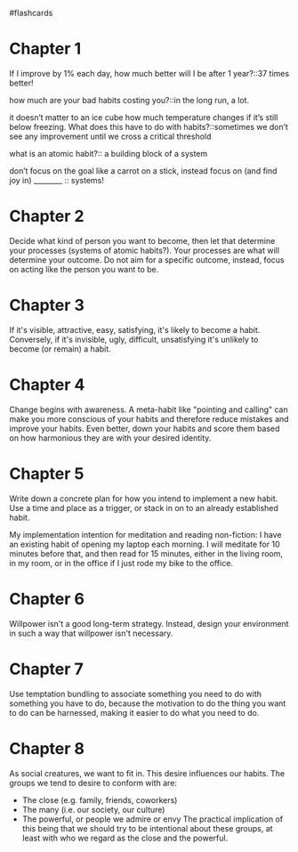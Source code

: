 #flashcards

# Chapter 1

If I improve by 1% each day, how much better will I be after 1 year?::37 times better!
<!--SR:!2023-10-23,17,290-->

how much are your bad habits costing you?::in the long run, a lot.
<!--SR:!2023-10-21,15,290-->

it doesn’t matter to an ice cube how much temperature changes if it’s still below freezing. What does this have to do with habits?::sometimes we don’t see any improvement until we cross a critical threshold 
<!--SR:!2023-12-10,52,310-->

what is an atomic habit?:: a building block of a system 
<!--SR:!2023-11-12,27,270-->

don’t focus on the goal like a carrot on a stick, instead focus on (and find joy in) ________ :: systems!
<!--SR:!2023-11-27,41,290-->

# Chapter 2

Decide what kind of person you want to become, then let that determine your processes (systems of atomic habits?). Your processes are what will determine your outcome. Do not aim for a specific outcome, instead, focus on acting like the person you want to be.

# Chapter 3

If it's visible, attractive, easy, satisfying, it's likely to become a habit. Conversely, if it's invisible, ugly, difficult, unsatisfying it's unlikely to become (or remain) a habit.

# Chapter 4

Change begins with awareness. A meta-habit like "pointing and calling" can make you more conscious of your habits and therefore reduce mistakes and improve your habits. Even better, down your habits and score them based on how harmonious they are with your desired identity.

# Chapter 5

Write down a concrete plan for how you intend to implement a new habit. Use a time and place as a trigger, or stack in on to an already established habit.

My implementation intention for meditation and reading non-fiction: I have an existing habit of opening my laptop each morning. I will meditate for 10 minutes before that, and then read for 15 minutes, either in the living room, in my room, or in the office if I just rode my bike to the office.

# Chapter 6

Willpower isn't a good long-term strategy. Instead, design your environment in such a way that willpower isn't necessary.

# Chapter 7

Use temptation bundling to associate something you need to do with something you have to do, because the motivation to do the thing you want to do can be harnessed, making it easier to do what you need to do.

# Chapter 8

As social creatures, we want to fit in. This desire influences our habits. The groups we tend to desire to conform with are:
- The close (e.g. family, friends, coworkers)
- The many (i.e. our society, our culture)
- The powerful, or people we admire or envy
The practical implication of this being that we should try to be intentional about these groups, at least with who we regard as the close and the powerful.



